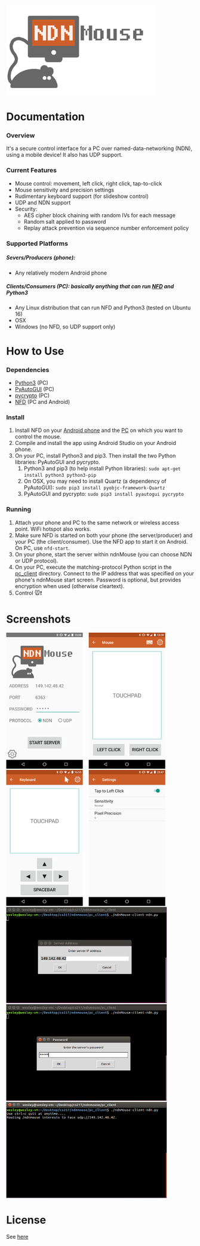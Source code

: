 <img src="./app/src/main/res/mipmap-xxxhdpi/title.png" width="400" />

# Documentation

### Overview

It's a secure control interface for a PC over named-data-networking (NDN), using a mobile device! It also has UDP support.

### Current Features

* Mouse control: movement, left click, right click, tap-to-click
* Mouse sensitivity and precision settings
* Rudimentary keyboard support (for slideshow control)
* UDP and NDN support
* Security:
	* AES cipher block chaining with random IVs for each message
	* Random salt applied to password
	* Replay attack prevention via sequence number enforcement policy

### Supported Platforms

##### Severs/Producers (phone): 
* Any relatively modern Android phone

##### Clients/Consumers (PC): basically anything that can run [NFD](http://named-data.net/doc/NFD/current/INSTALL.html) and Python3
* Any Linux distribution that can run NFD and Python3 (tested on Ubuntu 16)
* OSX
* Windows (no NFD, so UDP support only)

# How to Use

### Dependencies
* [Python3](https://www.python.org/downloads/) (PC)
* [PyAutoGUI](https://pyautogui.readthedocs.io/en/latest/install.html) (PC)
* [pycrypto](https://pypi.python.org/pypi/pycrypto) (PC)
* [NFD](http://named-data.net/doc/NFD/current/) (PC and Android)

### Install

1. Install NFD on your [Android phone](https://play.google.com/store/apps/details?id=net.named_data.nfd) and the [PC](http://named-data.net/doc/NFD/current/INSTALL.html) on which you want to control the mouse.
1. Compile and install the app using Android Studio on your Android phone.
1. On your PC, install Python3 and pip3. Then install the two Python libraries: PyAutoGUI and pycrypto.
	1. Python3 and pip3 (to help install Python libraries): `sudo apt-get install python3 python3-pip`
	1. On OSX, you may need to install Quartz (a dependency of PyAutoGUI): `sudo pip3 install pyobjc-framework-Quartz`
	1. PyAutoGUI and pycrypto: `sudo pip3 install pyautogui pycrypto`

### Running

1. Attach your phone and PC to the same network or wireless access point. WiFi hotspot also works.
1. Make sure NFD is started on both your phone (the server/producer) and your PC (the client/consumer). Use the NFD app to start it on Android. On PC, use `nfd-start`.
1. On your phone, start the server within ndnMouse (you can choose NDN or UDP protocol).
1. On your PC, execute the matching-protocol Python script in the [pc_client](./pc_client) directory. Connect to the IP address that was specified on your phone's ndnMouse start screen. Password is optional, but provides encryption when used (otherwise cleartext).
1. Control :mouse::exclamation:

# Screenshots

<img src="docs/screenshots/start.png" width="205"/>&nbsp;&nbsp;&nbsp;&nbsp;<img src="docs/screenshots/touchpad.png" width="205"/>&nbsp;&nbsp;&nbsp;&nbsp;<img src="docs/screenshots/keyboard.png" width="205"/>&nbsp;&nbsp;&nbsp;&nbsp;<img src="docs/screenshots/settings.png" width="205"/>
<img src="docs/screenshots/client1.png" width="430"/>&nbsp;&nbsp;&nbsp;&nbsp;<img src="docs/screenshots/client2.png" width="430"/>
<img src="docs/screenshots/client3.png" width="430"/>

# License
See [here](./LICENSE)